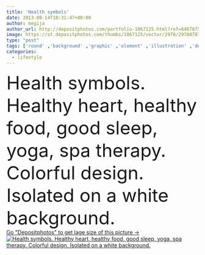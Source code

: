 ```yaml
---
title: 'Health symbols'
date: 2013-08-14T10:31:47+00:00
author: megija
author_url: http://depositphotos.com/portfolio-1067125.html?ref=64678756
image: https://st.depositphotos.com/thumbs/1067125/vector/2978/29788787/api_thumb_450.jpg?forcejpeg=true
type: "post"
tags: ['round' ,'background' ,'graphic' ,'element' ,'illustration' ,'design' ,'business' ,'person' ,'sign' ,'human' ,'people' ,'nature' ,'health' ,'healthy' ,'food' ,'medicine' ,'medical' ,'care' ,'eating' ,'sunset' ,'symbol' ,'elements' ,'pose' ,'meditation' ,'creative' ,'concept' ,'icon' ,'relax' ,'doctor' ,'heart' ,'emotions' ,'support' ,'lifestyle' ,'stress' ,'emotional' ,'body' ,'spa' ,'therapy' ,'music' ,'wallpaper' ,'fitness' ,'web' ,'exercise' ,'palette' ,'website' ,'advertising' ,'training' ,'wellness' ,'good' ,'stressed' ]
categories: 
  - lifestyle
---
```

<div aling="center">
            <font size="60"> Health symbols. Healthy heart, healthy food, good sleep, yoga, spa therapy. Colorful design. Isolated on a white background.</font>   
</div>
<div>
    <a href='https://depositphotos.com/29788787/stock-illustration-health-symbols.html?ref=64678756' target=_blank > Go "Depositphotos" to get lage size of this picture ->
        <img href='https://depositphotos.com/29788787/stock-illustration-health-symbols.html?ref=64678756' src='https://st.depositphotos.com/1067125/2978/v/950/depositphotos_29788787-stock-illustration-health-symbols.jpg?forcejpeg=true' alt='Health symbols. Healthy heart, healthy food, good sleep, yoga, spa therapy. Colorful design. Isolated on a white background.' >
    </a>
</div>
